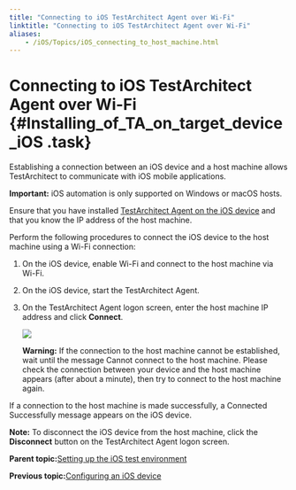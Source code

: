 ```yaml
--- 
title: "Connecting to iOS TestArchitect Agent over Wi-Fi"
linktitle: "Connecting to iOS TestArchitect Agent over Wi-Fi"
aliases: 
    - /iOS/Topics/iOS_connecting_to_host_machine.html
---
```

# Connecting to iOS TestArchitect Agent over Wi-Fi {#Installing_of_TA_on_target_device_iOS .task}

Establishing a connection between an iOS device and a host machine allows TestArchitect to communicate with iOS mobile applications.

**Important:** iOS automation is only supported on Windows or macOS hosts.

Ensure that you have installed [TestArchitect Agent on the iOS device](iOS_installing_TA_target_device.html) and that you know the IP address of the host machine.

Perform the following procedures to connect the iOS device to the host machine using a Wi-Fi connection:

1.  On the iOS device, enable Wi-Fi and connect to the host machine via Wi-Fi.

2.  On the iOS device, start the TestArchitect Agent.

3.  On the TestArchitect Agent logon screen, enter the host machine IP address and click **Connect**.

    ![](../Images/TA_Agent_iOS.PNG)

    **Warning:** If the connection to the host machine cannot be established, wait until the message Cannot connect to the host machine. Please check the connection between your device and the host machine appears \(after about a minute\), then try to connect to the host machine again.


If a connection to the host machine is made successfully, a Connected Successfully message appears on the iOS device.

**Note:** To disconnect the iOS device from the host machine, click the **Disconnect** button on the TestArchitect Agent logon screen.

**Parent topic:**[Setting up the iOS test environment](../../iOS/Topics/iOS_setting_up_the_test_enviroment.html)

**Previous topic:**[Configuring an iOS device](../../iOS/Topics/iOS_setting_up_installation_target_devices.html)

